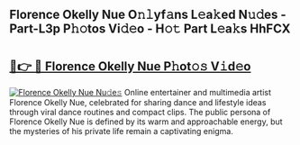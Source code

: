 ## Florence Okelly Nue O𝚗𝚕yf𝚊ns L𝚎a𝚔ed N𝚞𝚍es - Part-L3p P𝚑𝚘tos Vi𝚍𝚎o - H𝚘𝚝 Part L𝚎a𝚔s HhFCX

# <h2><a href="http://kfbjifw.oniu.top/?m=Florence+Okelly+Nue">🔗👉 🔴 Florence Okelly Nue P𝚑ot𝚘𝚜 V𝚒d𝚎o</a></h2>

[![Florence Okelly Nue Nu𝚍e𝚜](https://i.imgur.com/0qMVB7G.gif)](http://kfbjifw.oniu.top/?m=Florence+Okelly+Nue)
Online entertainer and multimedia artist Florence Okelly Nue, celebrated for sharing dance and lifestyle ideas through viral dance routines and compact clips. The public persona of Florence Okelly Nue is defined by its warm and approachable energy, but the mysteries of his private life remain a captivating enigma.  
